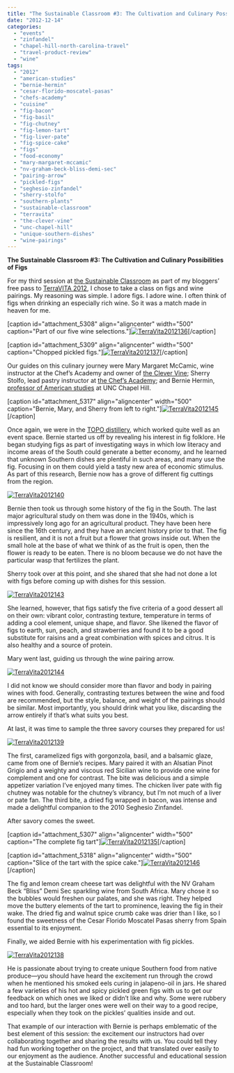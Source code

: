 ```yaml
---
title: "The Sustainable Classroom #3: The Cultivation and Culinary Possibilities of Figs"
date: "2012-12-14"
categories: 
  - "events"
  - "zinfandel"
  - "chapel-hill-north-carolina-travel"
  - "travel-product-review"
  - "wine"
tags: 
  - "2012"
  - "american-studies"
  - "bernie-hermin"
  - "cesar-florido-moscatel-pasas"
  - "chefs-academy"
  - "cuisine"
  - "fig-bacon"
  - "fig-basil"
  - "fig-chutney"
  - "fig-lemon-tart"
  - "fig-liver-pate"
  - "fig-spice-cake"
  - "figs"
  - "food-economy"
  - "mary-margaret-mccamic"
  - "nv-graham-beck-bliss-demi-sec"
  - "pairing-arrow"
  - "pickled-figs"
  - "seghesio-zinfandel"
  - "sherry-stolfo"
  - "southern-plants"
  - "sustainable-classroom"
  - "terravita"
  - "the-clever-vine"
  - "unc-chapel-hill"
  - "unique-southern-dishes"
  - "wine-pairings"
---
```


**The Sustainable Classroom #3: The Cultivation and Culinary Possibilities of Figs** 

For my third session at [the Sustainable Classroom](http://www.terravitaevent.com/TerraVITA/SessionDescrip.html) as part of my bloggers’ free pass to [TerraVITA 2012](http://www.terravitaevent.com/TerraVITA/SessionDescrip.html), I chose to take a class on figs and wine pairings. My reasoning was simple. I adore figs. I adore wine. I often think of figs when drinking an especially rich wine. So it was a match made in heaven for me.

\[caption id="attachment\_5308" align="aligncenter" width="500" caption="Part of our five wine selections."\][![](http://www.rebeccagomezfarrell.com/wp-content/uploads/2012/12/TerraVita2012136.jpg "TerraVita2012136")](http://www.rebeccagomezfarrell.com/wp-content/uploads/2012/12/TerraVita2012136.jpg)\[/caption\]

\[caption id="attachment\_5309" align="aligncenter" width="500" caption="Chopped pickled figs."\][![](http://www.rebeccagomezfarrell.com/wp-content/uploads/2012/12/TerraVita2012137.jpg "TerraVita2012137")](http://www.rebeccagomezfarrell.com/wp-content/uploads/2012/12/TerraVita2012137.jpg)\[/caption\]

Our guides on this culinary journey were Mary Margaret McCamic, wine instructor at the Chef’s Academy and owner of [the Clever Vine](http://clevervine.wordpress.com/); Sherry Stolfo, lead pastry instructor at [the Chef’s Academy](http://info.thechefsacademy.com/?utm_source=Google&utm_medium=CPC&utm_campaign=Branding&gclid=CKHJ772sibQCFQ3nnAodGhMAdQ); and Bernie Hermin, [professor of American studies](http://amerstud.unc.edu/people-pages/bernard-herman/) at UNC Chapel Hill.

\[caption id="attachment\_5317" align="aligncenter" width="500" caption="Bernie, Mary, and Sherry from left to right."\][![](http://www.rebeccagomezfarrell.com/wp-content/uploads/2012/12/TerraVita2012145.jpg "TerraVita2012145")](http://www.rebeccagomezfarrell.com/wp-content/uploads/2012/12/TerraVita2012145.jpg)\[/caption\]

Once again, we were in the [TOPO distillery](http://topodistillery.com/), which worked quite well as an event space. Bernie started us off by revealing his interest in fig folklore. He began studying figs as part of investigating ways in which low literacy and income areas of the South could generate a better economy, and he learned that unknown Southern dishes are plentiful in such areas, and many use the fig. Focusing in on them could yield a tasty new area of economic stimulus. As part of this research, Bernie now has a grove of different fig cuttings from the region.

[![](http://www.rebeccagomezfarrell.com/wp-content/uploads/2012/12/TerraVita2012140.jpg "TerraVita2012140")](http://www.rebeccagomezfarrell.com/wp-content/uploads/2012/12/TerraVita2012140.jpg)

Bernie then took us through some history of the fig in the South. The last major agricultural study on them was done in the 1940s, which is impressively long ago for an agricultural product. They have been here since the 16th century, and they have an ancient history prior to that. The fig is resilient, and it is not a fruit but a flower that grows inside out. When the small hole at the base of what we think of as the fruit is open, then the flower is ready to be eaten. There is no bloom because we do not have the particular wasp that fertilizes the plant.

Sherry took over at this point, and she shared that she had not done a lot with figs before coming up with dishes for this session.

[![](http://www.rebeccagomezfarrell.com/wp-content/uploads/2012/12/TerraVita2012143.jpg "TerraVita2012143")](http://www.rebeccagomezfarrell.com/wp-content/uploads/2012/12/TerraVita2012143.jpg)

She learned, however, that figs satisfy the five criteria of a good dessert all on their own: vibrant color, contrasting texture, temperature in terms of adding a cool element, unique shape, and flavor. She likened the flavor of figs to earth, sun, peach, and strawberries and found it to be a good substitute for raisins and a great combination with spices and citrus. It is also healthy and a source of protein.

Mary went last, guiding us through the wine pairing arrow.

[![](http://www.rebeccagomezfarrell.com/wp-content/uploads/2012/12/TerraVita2012144.jpg "TerraVita2012144")](http://www.rebeccagomezfarrell.com/wp-content/uploads/2012/12/TerraVita2012144.jpg)

I did not know we should consider more than flavor and body in pairing wines with food. Generally, contrasting textures between the wine and food are recommended, but the style, balance, and weight of the pairings should be similar. Most importantly, you should drink what you like, discarding the arrow entirely if that’s what suits you best.

At last, it was time to sample the three savory courses they prepared for us!

[![](http://www.rebeccagomezfarrell.com/wp-content/uploads/2012/12/TerraVita2012139.jpg "TerraVita2012139")](http://www.rebeccagomezfarrell.com/wp-content/uploads/2012/12/TerraVita2012139.jpg)

The first, caramelized figs with gorgonzola, basil, and a balsamic glaze, came from one of Bernie’s recipes. Mary paired it with an Alsatian Pinot Grigio and a weighty and viscous red Sicilian wine to provide one wine for complement and one for contrast. The bite was delicious and a simple appetizer variation I’ve enjoyed many times. The chicken liver pate with fig chutney was notable for the chutney’s vibrancy, but I’m not much of a liver or pate fan. The third bite, a dried fig wrapped in bacon, was intense and made a delightful companion to the 2010 Seghesio Zinfandel.

After savory comes the sweet.

\[caption id="attachment\_5307" align="aligncenter" width="500" caption="The complete fig tart"\][![](http://www.rebeccagomezfarrell.com/wp-content/uploads/2012/12/TerraVita2012135.jpg "TerraVita2012135")](http://www.rebeccagomezfarrell.com/wp-content/uploads/2012/12/TerraVita2012135.jpg)\[/caption\]

\[caption id="attachment\_5318" align="aligncenter" width="500" caption="Slice of the tart with the spice cake."\][![](http://www.rebeccagomezfarrell.com/wp-content/uploads/2012/12/TerraVita2012146.jpg "TerraVita2012146")](http://www.rebeccagomezfarrell.com/wp-content/uploads/2012/12/TerraVita2012146.jpg)\[/caption\]

The fig and lemon cream cheese tart was delightful with the NV Graham Beck “Bliss” Demi Sec sparkling wine from South Africa. Mary chose it so the bubbles would freshen our palates, and she was right. They helped move the buttery elements of the tart to prominence, leaving the fig in their wake. The dried fig and walnut spice crumb cake was drier than I like, so I found the sweetness of the Cesar Florido Moscatel Pasas sherry from Spain essential to its enjoyment.

Finally, we aided Bernie with his experimentation with fig pickles.

[![](http://www.rebeccagomezfarrell.com/wp-content/uploads/2012/12/TerraVita2012138.jpg "TerraVita2012138")](http://www.rebeccagomezfarrell.com/wp-content/uploads/2012/12/TerraVita2012138.jpg)

He is passionate about trying to create unique Southern food from native produce—you should have heard the excitement run through the crowd when he mentioned his smoked eels curing in jalapeno-oil in jars. He shared a few varieties of his hot and spicy pickled green figs with us to get our feedback on which ones we liked or didn’t like and why. Some were rubbery and too hard, but the larger ones were well on their way to a good recipe, especially when they took on the pickles’ qualities inside and out.

That example of our interaction with Bernie is perhaps emblematic of the best element of this session: the excitement our instructors had over collaborating together and sharing the results with us. You could tell they had fun working together on the project, and that translated over easily to our enjoyment as the audience. Another successful and educational session at the Sustainable Classroom!
